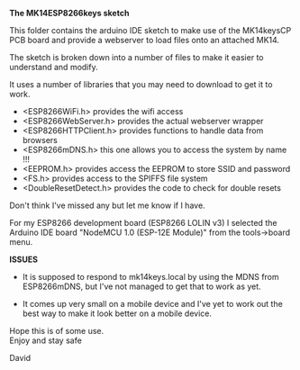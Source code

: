 **The MK14ESP8266keys sketch**

This folder contains the arduino IDE sketch to make use of the MK14keysCP PCB board and provide a webserver to load files onto an attached MK14.

The sketch is broken down into a number of files to make it easier to understand and modify.

It uses a number of libraries that you may need to download to get it to work.

* <ESP8266WiFi.h>       provides the wifi access
* <ESP8266WebServer.h>  provides the actual webserver wrapper
* <ESP8266HTTPClient.h> provides functions to handle data from browsers
* <ESP8266mDNS.h>       this one allows you to access the system by name !!! 
* <EEPROM.h>            provides access the EEPROM to store SSID and password
* <FS.h>                provides access to the SPIFFS file system
* <DoubleResetDetect.h> provides the code to check for double resets

Don't think I've missed any but let me know if I have.

For my ESP8266 development board (ESP8266 LOLIN v3) I selected the Arduino IDE board "NodeMCU 1.0 (ESP-12E Module)" from the tools->board menu.

**ISSUES**

* It is supposed to respond to mk14keys.local by using the MDNS from ESP8266mDNS, but I've not managed to get that to work as yet.

* It comes up very small on a mobile device and I've yet to work out the best way to make it look better on a mobile device.


Hope this is of some use. \
Enjoy and stay safe 

David
